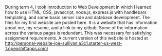During term 4, I took Introduction to Web Development in which
I learned how to use HTML, CSS, javascript, node.js, express.js with handlebars templating, and some basic server side
and database development. The files for my first website are posted here. It is a website that has information about me, my resume, and a link to my github. Some of the information across the various pages is redundant. This was necessary for satisfying assignment requirements.
A current version of this website is hosted at http://personal-website-joe-sullivan.a3c1.starter-us-west-1.openshiftapps.com/
